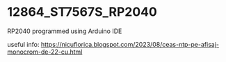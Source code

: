 # 12864_ST7567S_RP2040
RP2040 programmed using Arduino IDE

useful info: https://nicuflorica.blogspot.com/2023/08/ceas-ntp-pe-afisaj-monocrom-de-22-cu.html
